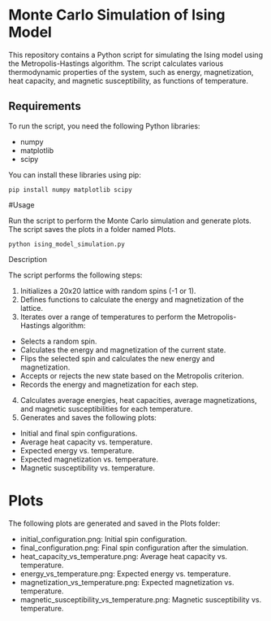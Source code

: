 # Monte Carlo Simulation of Ising Model

This repository contains a Python script for simulating the Ising model using the Metropolis-Hastings algorithm. The script calculates various thermodynamic properties of the system, such as energy, magnetization, heat capacity, and magnetic susceptibility, as functions of temperature.

## Requirements

To run the script, you need the following Python libraries:
- numpy
- matplotlib
- scipy

You can install these libraries using pip:

```
pip install numpy matplotlib scipy
```

#Usage

Run the script to perform the Monte Carlo simulation and generate plots. The script saves the plots in a folder named Plots.

```
python ising_model_simulation.py
```

Description

The script performs the following steps:

1. Initializes a 20x20 lattice with random spins (-1 or 1).
2. Defines functions to calculate the energy and magnetization of the lattice.
3. Iterates over a range of temperatures to perform the Metropolis-Hastings algorithm:
  * Selects a random spin.
  * Calculates the energy and magnetization of the current state.
  * Flips the selected spin and calculates the new energy and magnetization.
  * Accepts or rejects the new state based on the Metropolis criterion.
  * Records the energy and magnetization for each step.
4. Calculates average energies, heat capacities, average magnetizations, and magnetic susceptibilities for each temperature.
5. Generates and saves the following plots:
  * Initial and final spin configurations.
  * Average heat capacity vs. temperature.
  * Expected energy vs. temperature.
  * Expected magnetization vs. temperature.
  * Magnetic susceptibility vs. temperature.

# Plots

The following plots are generated and saved in the Plots folder:

* initial_configuration.png: Initial spin configuration.
* final_configuration.png: Final spin configuration after the simulation.
* heat_capacity_vs_temperature.png: Average heat capacity vs. temperature.
* energy_vs_temperature.png: Expected energy vs. temperature.
* magnetization_vs_temperature.png: Expected magnetization vs. temperature.
* magnetic_susceptibility_vs_temperature.png: Magnetic susceptibility vs. temperature.
